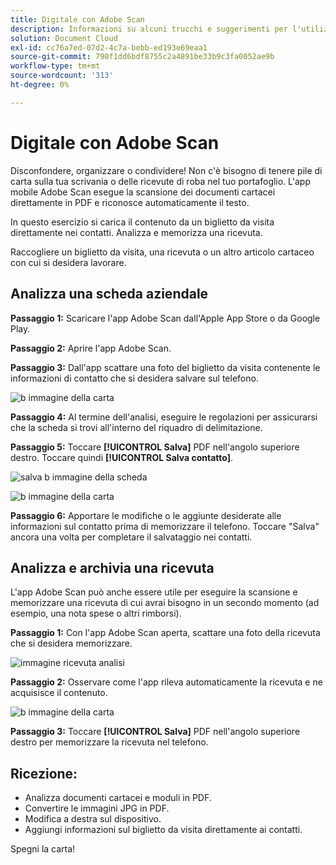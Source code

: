 ```yaml
---
title: Digitale con Adobe Scan
description: Informazioni su alcuni trucchi e suggerimenti per l'utilizzo di Adobe Document Cloud
solution: Document Cloud
exl-id: cc76a7ed-07d2-4c7a-bebb-ed193e69eaa1
source-git-commit: 790f1dd6bdf8755c2a4891be33b9c3fa0052ae9b
workflow-type: tm+mt
source-wordcount: '313'
ht-degree: 0%

---
```


# Digitale con Adobe Scan

Disconfondere, organizzare o condividere! Non c&#39;è bisogno di tenere pile di carta sulla tua scrivania o delle ricevute di roba nel tuo portafoglio. L&#39;app mobile Adobe Scan esegue la scansione dei documenti cartacei direttamente in PDF e riconosce automaticamente il testo.

In questo esercizio si carica il contenuto da un biglietto da visita direttamente nei contatti. Analizza e memorizza una ricevuta.

Raccogliere un biglietto da visita, una ricevuta o un altro articolo cartaceo con cui si desidera lavorare.

## Analizza una scheda aziendale

**Passaggio 1:** Scaricare l&#39;app Adobe Scan dall&#39;Apple App Store o da Google Play.

**Passaggio 2:** Aprire l&#39;app Adobe Scan.

**Passaggio 3:** Dall&#39;app scattare una foto del biglietto da visita contenente le informazioni di contatto che si desidera salvare sul telefono.

![b immagine della carta](assets/scanbcard.png)


**Passaggio 4:** Al termine dell&#39;analisi, eseguire le regolazioni per assicurarsi che la scheda si trovi all&#39;interno del riquadro di delimitazione.

**Passaggio 5:** Toccare  **[!UICONTROL Salva]** PDF nell&#39;angolo superiore destro. Toccare quindi **[!UICONTROL Salva contatto]**.


![salva b immagine della scheda](assets/savecontact.jpg)

![b immagine della carta](assets/savecontact.png)

**Passaggio 6:** Apportare le modifiche o le aggiunte desiderate alle informazioni sul contatto prima di memorizzare il telefono. Toccare &quot;Salva&quot; ancora una volta per completare il salvataggio nei contatti.

## Analizza e archivia una ricevuta

L&#39;app Adobe Scan può anche essere utile per eseguire la scansione e memorizzare una ricevuta di cui avrai bisogno in un secondo momento (ad esempio, una nota spese o altri rimborsi).

**Passaggio 1:** Con l&#39;app Adobe Scan aperta, scattare una foto della ricevuta che si desidera memorizzare.

![immagine ricevuta analisi](assets/scanreceipt.png)


**Passaggio 2:** Osservare come l&#39;app rileva automaticamente la ricevuta e ne acquisisce il contenuto.

![b immagine della carta](assets/receiptoutput.jpg)

**Passaggio 3:** Toccare  **[!UICONTROL Salva]** PDF nell&#39;angolo superiore destro per memorizzare la ricevuta nel telefono.


## Ricezione:

* Analizza documenti cartacei e moduli in PDF.
* Convertire le immagini JPG in PDF.
* Modifica a destra sul dispositivo.
* Aggiungi informazioni sul biglietto da visita direttamente ai contatti.

Spegni la carta!
